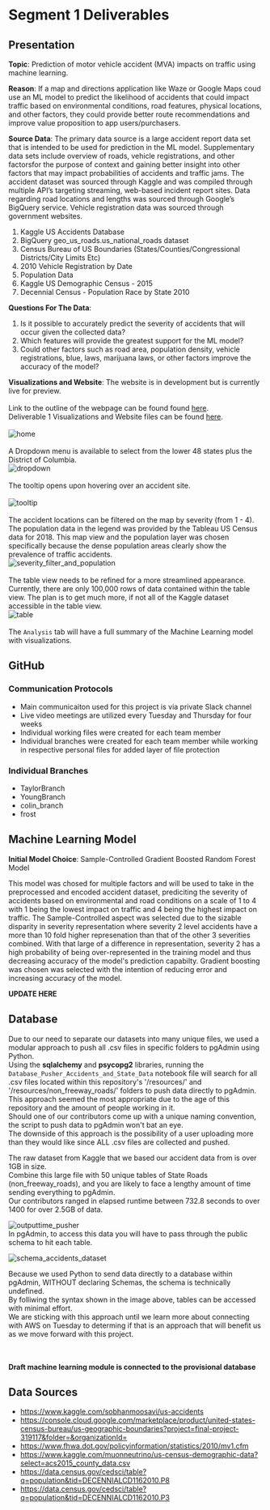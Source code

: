 # Segment 1 Deliverables

## Presentation

**Topic**: Prediction of motor vehicle accident (MVA) impacts on traffic using machine learning.

**Reason**: If a map and directions application like Waze or Google Maps coud use an ML model to predict the likelihood of accidents that could impact traffic based on environmental conditions, road features, physical locations, and other factors, they could provide better route recommendations and improve value proposition to app users/purchasers.

**Source Data**: The primary data source is a large accident report data set that is intended to be used for prediction in the ML model. Supplementary data sets include overview of roads, vehicle registrations, and other factorsfor the purpose of context and gaining better insight into other factors that may impact probabilities of accidents and traffic jams. The accident dataset was sourced through Kaggle and was compiled through multiple API’s targeting streaming, web-based incident report sites. Data regarding road locations and lengths was sourced through Google’s BigQuery service. Vehicle registration data was sourced through government websites.

1. Kaggle US Accidents Database
2. BigQuery geo_us_roads.us_national_roads dataset
3. Census Bureau of US Boundaries (States/Counties/Congressional Districts/City Limits Etc)
4. 2010 Vehicle Registration by Date
5. Population Data
6. Kaggle US Demographic Census - 2015
7. Decennial Census - Population Race by State 2010

**Questions For The Data**:
1. Is it possible to accurately predict the severity of accidents that will occur given the collected data?<br>
2. Which features will provide the greatest support for the ML model?<br>
3. Could other factors such as road area, population density, vehicle registrations, blue, laws, marijuana laws, or other factors improve the accuracy of the model?<br>

**Visualizations and Website**:  The website is in development but is currently live for preview.  
<br>Link to the outline of the webpage can be found found <a href="https://frostbrosracing.github.io/CrashSite/">here</a>.<br>
Deliverable 1 Visualizations and Website files can be found <a href="https://github.com/smyoung88/DA_G2_Final_Project/tree/frost/Frost">here</a>.<br>
<br>
![home](https://user-images.githubusercontent.com/77071776/126848202-2700edfd-edc4-43b8-824f-c01e2ed2ab71.jpg)
<br>
<br>
A Dropdown menu is available to select from the lower 48 states plus the District of Columbia.
<br>
![dropdown](https://user-images.githubusercontent.com/77071776/126848223-95751de2-5f77-489b-9633-ec41a63b8079.png)
<br>
<br>
The tooltip opens upon hovering over an accident site.  
<br>
![tooltip](https://user-images.githubusercontent.com/77071776/126848231-86bb86e8-a4e5-4aae-91d8-21f35c841166.png)
<br>
<br>
The accident locations can be filtered on the map by severity (from 1 - 4).  The population data in the legend was provided by the Tableau US Census data for 2018.  This map view and the population layer was chosen specifically because the dense population areas clearly show the prevalence of traffic accidents.
<br>
![severity_filter_and_population](https://user-images.githubusercontent.com/77071776/126848798-70c99000-886a-4eaa-97a5-51f868107806.png)
<br>
<br>
The table view needs to be refined for a more streamlined appearance.  Currently, there are only 100,000 rows of data contained within the table view.  The plan is to get much more, if not all of the Kaggle dataset accessible in the table view.
<br>
![table](https://user-images.githubusercontent.com/77071776/126848236-75347f77-b6e4-4d1d-a1cd-12acaa6eaf4b.png)
<br>
<br>
The `Analysis` tab will have a full summary of the Machine Learning model with visualizations.



## GitHub

### Communication Protocols
- Main communicaiton used for this project is via private Slack channel
- Live video meetings are utilized every Tuesday and Thursday for four weeks
- Individual working files were created for each team member
- Individual branches were created for each team member while working in respective personal files for added layer of file protection

### Individual Branches
- TaylorBranch
- YoungBranch
- colin_branch
- frost

## Machine Learning Model
**Initial Model Choice**: Sample-Controlled Gradient Boosted Random Forest Model

This model was chosed for multiple factors and will be used to take in the preprocessed and encoded accident dataset, prediciting the severity of accidents based on environmental and road conditions on a scale of 1 to 4 with 1 being the lowest impact on traffic and 4 being the highest impact on traffic. The Sample-Controlled aspect was selected due to the sizable disparity in severity representation where severity 2 level accidents have a more than 10 fold higher represenation than that of the other 3 severities combined. With that large of a difference in representation, severity 2 has a high probability of being over-represented in the training model and thus decreasing accuracy of the model's prediction capabilty. Gradient boosting was chosen was selected with the intention of reducing error and increasing accuracy of the model. 

**UPDATE HERE**

## Database
Due to our need to separate our datasets into many unique files, we used a modular approach to push all .csv files in specific folders to pgAdmin using Python.<br>
Using the <b>sqlalchemy</b> and <b>psycopg2</b> libraries, running the `Database_Pusher_Accidents_and_State_Data` notebook file will search for all .csv files located within this repository's '/resources/' and '/resources/non_freeway_roads/' folders to push data directly to pgAdmin.
<br>
This approach seemed the most appropriate due to the age of this repository and the amount of people working in it.<br>
Should one of our contributors come up with a unique naming convention, the script to push data to pgAdmin won't bat an eye.<br>
The downside of this approach is the possibility of a user uploading more than they would like since ALL .csv files are collected and pushed.<br>

The raw dataset from Kaggle that we based our accident data from is over 1GB in size.<br>
Combine this large file with 50 unique tables of State Roads (non_freeway_roads), and you are likely to face a lengthy amount of time sending everything to pgAdmin.<br>
Our contributors ranged in elapsed runtime between 732.8 seconds to over 1400 for over 2.5GB of data.<br>

![outputtime_pusher](https://user-images.githubusercontent.com/14188580/126883327-899baf68-acc7-4354-b49e-b39fecccd49a.PNG)
<br>
In pgAdmin, to access this data you will have to pass through the public schema to hit each table.<br>

![schema_accidents_dataset](https://user-images.githubusercontent.com/14188580/126883393-1cc49927-4361-4369-8841-c4f3fb545975.PNG)
<br>

Because we used Python to send data directly to a database within pgAdmin, WITHOUT declaring Schemas, the schema is technically undefined.<br>
By folliwing the syntax shown in the image above, tables can be accessed with minimal effort.<br>
We are sticking with this approach until we learn more about connecting with AWS on Tuesday to determing if that is an approach that will benefit us as we move forward with this project.<br>
<br><br>
 
**Draft machine learning module is connected to the provisional database**

## Data Sources
- https://www.kaggle.com/sobhanmoosavi/us-accidents
- https://console.cloud.google.com/marketplace/product/united-states-census-bureau/us-geographic-boundaries?project=final-project-319117&folder=&organizationId=
- https://www.fhwa.dot.gov/policyinformation/statistics/2010/mv1.cfm
- https://www.kaggle.com/muonneutrino/us-census-demographic-data?select=acs2015_county_data.csv
- https://data.census.gov/cedsci/table?q=population&tid=DECENNIALCD1162010.P8
- https://data.census.gov/cedsci/table?q=population&tid=DECENNIALCD1162010.P3
